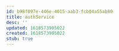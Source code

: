 ```yaml
---
id: b98f097e-446e-4015-aab3-fcb04a55ab80
title: authService
desc: ''
updated: 1618573905022
created: 1618573905022
stub: true
---
```


